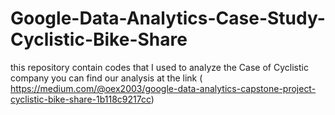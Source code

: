 # Google-Data-Analytics-Case-Study-Cyclistic-Bike-Share
this repository contain codes that I used to analyze the Case of Cyclistic company 
you can find our analysis at the link <here>( https://medium.com/@oex2003/google-data-analytics-capstone-project-cyclistic-bike-share-1b118c9217cc)
